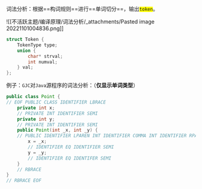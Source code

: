 词法分析：根据==构词规则==进行==单词切分==，输出<code style="background: yellow">token</code>。

![[不活跃主题/编译原理/词法分析/_attachments/Pasted image 20221101004836.png]]

```cpp
struct Token {
	TokenType type;
    union {
    	char* strval;
        int numval;
    } val;
};
```

例子：`GJC`对`Java`源程序的词法分析：（**仅显示单词类型**）

```java
public class Point {
// EOF PUBLIC CLASS IDENTIFIER LBRACE
	private int x;
    // PRIVATE INT IDENTIFIER SEMI
    private int y;
    // PRIVATE INT IDENTIFIER SEMI
    public Point(int _x, int _y) {
    // PUBLIC IDENTIFIER LPAREN INT IDENTIFIER COMMA INT IDENTIFIER RPAREN LBRACE
    	x = _x;
        // IDENTIFIER EQ IDENTIFIER SEMI
        y = _y;
        // IDENTIFIER EQ IDENTIFER SEMI
    }
    // RBRACE
}
// RBRACE EOF
```

